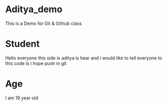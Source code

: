 # Aditya_demo
This is a Demo for Git &amp; Github class
# Student 
Hello everyone this side is aditya is hear and i would like to tell everyone to this code is i hope push in git 
# Age 
I am 19 year old 
